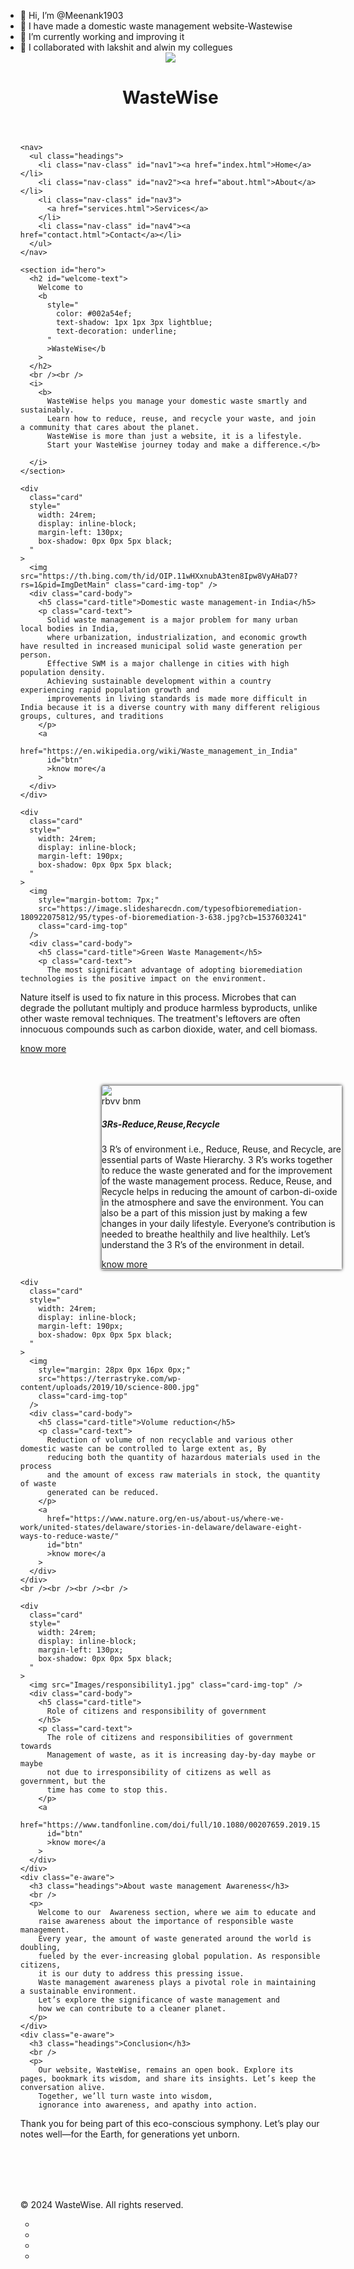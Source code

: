 - 👋 Hi, I’m @Meenank1903
- 👀 I have made a domestic waste management website-Wastewise
- 🌱 I’m currently working and improving it
- 💞️ I collaborated with lakshit and alwin my collegues
  <!-- 
#  Project-Name : domestic waste Management
#  developers:Meenank,Lakshit,alWin
#  Description : Our domestic Waste Management website is dedicated to promoting sustainable practices and proper disposal of domestic waste. 
 -->
<!-- index.html  -->
<!DOCTYPE html>
<html lang="en">
  <head>
    <meta charset="UTF-8" />
    <meta name="viewport" content="width=device-width, initial-scale=1.0" />
    <title>Wastewise</title>
    <link rel="stylesheet" href="index.css" />
    <link
      rel="stylesheet"
      href="https://cdnjs.cloudflare.com/ajax/libs/font-awesome/5.15.3/css/all.min.css"
    />
    <link
      href="https://cdn.jsdelivr.net/npm/bootstrap@5.3.0-alpha3/dist/css/bootstrap.min.css"
      rel="stylesheet"
      integrity="sha384-KK94CHFLLe+nY2dmCWGMq91rCGa5gtU4mk92HdvYe+M/SXH301p5ILy+dN9+nJOZ"
      crossorigin="anonymous"
    />
  </head>
  <body onload="n1()">
    <header>
      <img id="d-waste" src="https://image.shutterstock.com/image-vector/home-leaf-vector-logo-design-260nw-2161041453.jpg"/>
      <h1>WasteWise</h1>
    </header>

    <nav>
      <ul class="headings">
        <li class="nav-class" id="nav1"><a href="index.html">Home</a></li>
        <li class="nav-class" id="nav2"><a href="about.html">About</a></li>
        <li class="nav-class" id="nav3">
          <a href="services.html">Services</a>
        </li>
        <li class="nav-class" id="nav4"><a href="contact.html">Contact</a></li>
      </ul>
    </nav>

    <section id="hero">
      <h2 id="welcome-text">
        Welcome to
        <b
          style="
            color: #002a54ef;
            text-shadow: 1px 1px 3px lightblue;
            text-decoration: underline;
          "
          >WasteWise</b
        >
      </h2>
      <br /><br />
      <i>
        <b>
          WasteWise helps you manage your domestic waste smartly and sustainably. 
          Learn how to reduce, reuse, and recycle your waste, and join a community that cares about the planet. 
          WasteWise is more than just a website, it is a lifestyle. 
          Start your WasteWise journey today and make a difference.</b>
        
      </i>
    </section>

    <div
      class="card"
      style="
        width: 24rem;
        display: inline-block;
        margin-left: 130px;
        box-shadow: 0px 0px 5px black;
      "
    >
      <img src="https://th.bing.com/th/id/OIP.11wHXxnubA3ten8Ipw8VyAHaD7?rs=1&pid=ImgDetMain" class="card-img-top" />
      <div class="card-body">
        <h5 class="card-title">Domestic waste management-in India</h5>
        <p class="card-text">
          Solid waste management is a major problem for many urban local bodies in India, 
          where urbanization, industrialization, and economic growth have resulted in increased municipal solid waste generation per person. 
          Effective SWM is a major challenge in cities with high population density. 
          Achieving sustainable development within a country experiencing rapid population growth and 
          improvements in living standards is made more difficult in India because it is a diverse country with many different religious groups, cultures, and traditions
        </p>
        <a
          href="https://en.wikipedia.org/wiki/Waste_management_in_India"
          id="btn"
          >know more</a
        >
      </div>
    </div>

    <div
      class="card"
      style="
        width: 24rem;
        display: inline-block;
        margin-left: 190px;
        box-shadow: 0px 0px 5px black;
      "
    >
      <img
        style="margin-bottom: 7px;"
        src="https://image.slidesharecdn.com/typesofbioremediation-180922075812/95/types-of-bioremediation-3-638.jpg?cb=1537603241"
        class="card-img-top"
      />
      <div class="card-body">
        <h5 class="card-title">Green Waste Management</h5>
        <p class="card-text">
          The most significant advantage of adopting bioremediation technologies is the positive impact on the environment.
Nature itself is used to fix nature in this process.
Microbes that can degrade the pollutant multiply and produce harmless byproducts, unlike other waste removal techniques.
The treatment's leftovers are often innocuous compounds such as carbon dioxide, water, and cell biomass.
        </p>
        <a href="https://prepp.in/news/e-492-advantages-of-bioremediation-environment-notes"  id="btn"
          >know more</a
        >
      </div>
    </div>
    <br /><br /><br /><br />
    <div
      class="card"
      style="
        width: 24rem;
        display: inline-block;
        margin-left: 130px;
        box-shadow: 0px 0px 5px black;
      "
    >
      <img
        style=""
        src="https://cdn1.byjus.com/wp-content/uploads/2018/11/bioremediation.png"
        class="card-img-top"
      />
      <div class="card-body"> rbvv bnm
        <h5 class="card-title">3Rs-Reduce,Reuse,Recycle</h5>
        <p class="card-text">
          3 R’s of environment i.e., Reduce, Reuse, and Recycle, are essential parts of Waste Hierarchy. 
          3 R’s works together to reduce the waste generated and for the improvement of the waste management process.
          Reduce, Reuse, and Recycle helps in reducing the amount of carbon-di-oxide in the atmosphere and save the environment. 
          You can also be a part of this mission just by making a few changes in your daily lifestyle. 
          Everyone’s contribution is needed to breathe healthily and live healthily. 
Let’s understand the 3 R’s of the environment in detail.
        </p>
        <a
          href="https://www.earthreminder.com/3rs-of-environment-reduce-reuse-recycle/ "
          id="btn"
          >know more</a
        >
      </div>
    </div>

    <div
      class="card"
      style="
        width: 24rem;
        display: inline-block;
        margin-left: 190px;
        box-shadow: 0px 0px 5px black;
      "
    >
      <img
        style="margin: 28px 0px 16px 0px;"
        src="https://terrastryke.com/wp-content/uploads/2019/10/science-800.jpg"
        class="card-img-top"
      />
      <div class="card-body">
        <h5 class="card-title">Volume reduction</h5>
        <p class="card-text">
          Reduction of volume of non recyclable and various other domestic waste can be controlled to large extent as, By
          reducing both the quantity of hazardous materials used in the process
          and the amount of excess raw materials in stock, the quantity of waste
          generated can be reduced.
        </p>
        <a
          href="https://www.nature.org/en-us/about-us/where-we-work/united-states/delaware/stories-in-delaware/delaware-eight-ways-to-reduce-waste/"
          id="btn"
          >know more</a
        >
      </div>
    </div>
    <br /><br /><br /><br />

    <div
      class="card"
      style="
        width: 24rem;
        display: inline-block;
        margin-left: 130px;
        box-shadow: 0px 0px 5px black;
      "
    >
      <img src="Images/responsibility1.jpg" class="card-img-top" />
      <div class="card-body">
        <h5 class="card-title">
          Role of citizens and responsibility of government
        </h5>
        <p class="card-text">
          The role of citizens and responsibilities of government towards
          Management of waste, as it is increasing day-by-day maybe or maybe
          not due to irresponsibility of citizens as well as government, but the
          time has come to stop this.
        </p>
        <a
          href="https://www.tandfonline.com/doi/full/10.1080/00207659.2019.1582964"
          id="btn"
          >know more</a
        >
      </div>
    </div>
    <div class="e-aware">
      <h3 class="headings">About waste management Awareness</h3>
      <br />
      <p>
        Welcome to our  Awareness section, where we aim to educate and
        raise awareness about the importance of responsible waste management.
        Every year, the amount of waste generated around the world is doubling, 
        fueled by the ever-increasing global population. As responsible citizens, 
        it is our duty to address this pressing issue. 
        Waste management awareness plays a pivotal role in maintaining a sustainable environment. 
        Let’s explore the significance of waste management and 
        how we can contribute to a cleaner planet.
      </p>
    </div>
    <div class="e-aware">
      <h3 class="headings">Conclusion</h3>
      <br />
      <p>
        Our website, WasteWise, remains an open book. Explore its pages, bookmark its wisdom, and share its insights. Let’s keep the conversation alive. 
        Together, we’ll turn waste into wisdom,
        ignorance into awareness, and apathy into action.

Thank you for being part of this eco-conscious symphony. 
Let’s play our notes well—for the Earth, for generations yet unborn.
      </p>
    </div>
    <br /><br /><br /><br />
    <footer>
      <div class="footer-content">
        <p>&copy; 2024 WasteWise. All rights reserved.</p>
        <ul class="social-links">
          <li>
            <a href="#" target="_blank"><i class="fab fa-facebook-f"></i></a>
          </li>
          <li>
            <a href="#" target="_blank"><i class="fab fa-twitter"></i></a>
          </li>
          <li>
            <a href="#" target="_blank"><i class="fab fa-instagram"></i></a>
          </li>
          <li>
            <a href="#" target="_blank"><i class="fab fa-linkedin"></i></a>
          </li>
        </ul>
      </div>
    </footer>
    <script
      src="https://cdn.jsdelivr.net/npm/bootstrap@5.3.0-alpha3/dist/js/bootstrap.bundle.min.js"
      integrity="sha384-ENjdO4Dr2bkBIFxQpeoTz1HIcje39Wm4jDKdf19U8gI4ddQ3GYNS7NTKfAdVQSZe"
      crossorigin="anonymous"
    ></script>
    <script src="script.js"></script>
  </body>
</html>


<!---
Meenank1903/Meenank1903 is a ✨ special ✨ repository because its `README.md` (this file) appears on your GitHub profile.
You can click the Preview link to take a look at your changes.
--->
